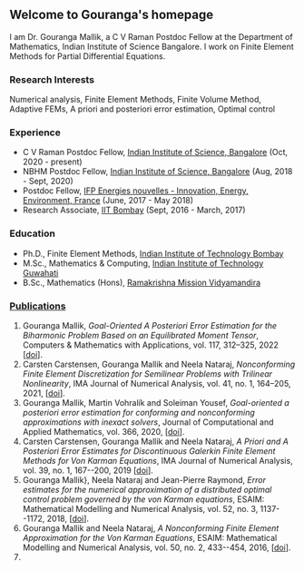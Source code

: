 ## Welcome to Gouranga's homepage                            

I am Dr. Gouranga Mallik, a C V Raman Postdoc Fellow at the Department of Mathematics, Indian Institute of Science Bangalore. I work on Finite Element Methods for Partial Differential Equations.

### Research Interests

Numerical analysis, Finite Element Methods, Finite Volume Method, Adaptive FEMs, A priori and posteriori error estimation,  Optimal control

### Experience

- C V Raman Postdoc Fellow, [Indian Institute of Science, Bangalore](http://www.math.iisc.ac.in/) (Oct, 2020 - present)
- NBHM Postdoc Fellow, [Indian Institute of Science, Bangalore](http://www.math.iisc.ac.in/) (Aug, 2018 - Sept, 2020)
- Postdoc Fellow, [IFP Energies nouvelles - Innovation, Energy, Environment, France](https://www.ifpenergiesnouvelles.com/) (June, 2017 - May 2018)
- Research Associate, [IIT Bombay](http://www.math.iitb.ac.in/) (Sept, 2016 - March, 2017)

### Education

- Ph.D., Finite Element Methods, [Indian Institute of Technology Bombay](http://www.math.iitb.ac.in/)
- M.Sc., Mathematics & Computing, [Indian Institute of Technology Guwahati](https://www.iitg.ac.in/maths/)
- B.Sc., Mathematics (Hons), [Ramakrishna Mission Vidyamandira](http://vidyamandira.ac.in/)


### [Publications](https://www.researchgate.net/profile/Gouranga-Mallik)

1. Gouranga Mallik, *Goal-Oriented A Posteriori Error Estimation for the Biharmonic
   Problem Based on an Equilibrated Moment Tensor*, Computers & Mathematics with
   Applications, vol. 117, 312–325, 2022 [[doi](https://doi.org/10.1016/j.camwa.2022.04.021)].
2. Carsten Carstensen, Gouranga Mallik and Neela Nataraj, *Nonconforming Finite
   Element Discretization for Semilinear Problems with Trilinear Nonlinearity*, IMA
   Journal of Numerical Analysis, vol. 41, no. 1, 164–205, 2021, [[doi](https://doi.org/10.1093/imanum/drz071)].   
3. Gouranga Mallik, Martin Vohralík and Soleiman Yousef, *Goal-oriented a posteriori
   error estimation for conforming and nonconforming approximations with inexact
   solvers*, Journal of Computational and Applied Mathematics, vol. 366, 2020, [[doi](https://doi.org/10.1016/j.cam.2019.112367)].   
4. Carsten Carstensen, Gouranga Mallik and Neela Nataraj, *A Priori and A Posteriori Error Estimates for Discontinuous Galerkin Finite Element Methods for    Von Karman Equations*,  IMA Journal of Numerical Analysis, vol. 39, no. 1, 167--200, 2019 [[doi](https://doi.org/10.1093/imanum/dry003)]. 
5. Gouranga Mallik}, Neela Nataraj and Jean-Pierre Raymond, *Error estimates for the numerical approximation of a  distributed optimal control problem        governed by the von Karman equations*, ESAIM: Mathematical Modelling and Numerical Analysis, vol. 52, no. 3, 1137--1172, 2018, 
   [[doi](https://doi.org/10.1051/m2an/2018023)].
6. Gouranga Mallik and Neela Nataraj, *A Nonconforming Finite Element Approximation for the Von Karman Equations*, ESAIM: Mathematical Modelling and          Numerical Analysis, vol. 50, no. 2, 433--454, 2016, [[doi](https://doi.org/10.1051/m2an/2015052)].
7. 
   

